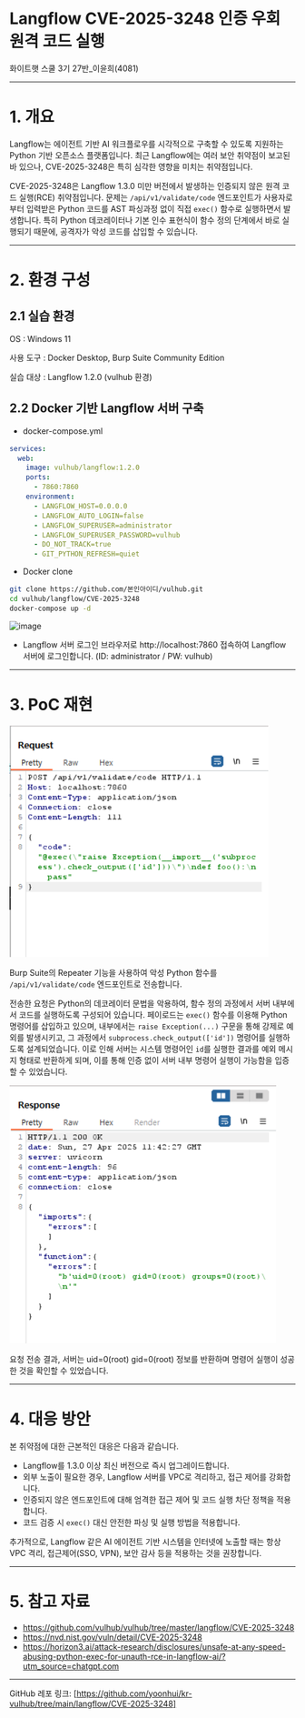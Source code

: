 # Langflow CVE-2025-3248 인증 우회 원격 코드 실행

화이트햇 스쿨 3기 27반_이윤희(4081)

---

# 1. 개요

Langflow는 에이전트 기반 AI 워크플로우를 시각적으로 구축할 수 있도록 지원하는 Python 기반 오픈소스 플랫폼입니다. 최근 Langflow에는 여러 보안 취약점이 보고된 바 있으나, CVE-2025-3248은 특히 심각한 영향을 미치는 취약점입니다.

CVE-2025-3248은 Langflow 1.3.0 미만 버전에서 발생하는 인증되지 않은 원격 코드 실행(RCE) 취약점입니다. 문제는 `/api/v1/validate/code` 엔드포인트가 사용자로부터 입력받은 Python 코드를 AST 파싱과정 없이 직접 `exec()` 함수로 실행하면서 발생합니다. 특히 Python 데코레이터나 기본 인수 표현식이 함수 정의 단계에서 바로 실행되기 때문에, 공격자가 악성 코드를 삽입할 수 있습니다.

---

# 2. 환경 구성

## 2.1 실습 환경

OS : Windows 11

사용 도구 : Docker Desktop, Burp Suite Community Edition

실습 대상 : Langflow 1.2.0 (vulhub 환경)


## 2.2 Docker 기반 Langflow 서버 구축

- docker-compose.yml
```yaml
services:
  web:
    image: vulhub/langflow:1.2.0
    ports:
      - 7860:7860
    environment:
      - LANGFLOW_HOST=0.0.0.0
      - LANGFLOW_AUTO_LOGIN=false
      - LANGFLOW_SUPERUSER=administrator
      - LANGFLOW_SUPERUSER_PASSWORD=vulhub
      - DO_NOT_TRACK=true
      - GIT_PYTHON_REFRESH=quiet
```

- Docker clone
```bash
git clone https://github.com/본인아이디/vulhub.git
cd vulhub/langflow/CVE-2025-3248
docker-compose up -d
```
![image](https://github.com/user-attachments/assets/f2fa7f16-24a1-46ea-8069-a4c8628e5d15)


- Langflow 서버 로그인
브라우저로 http://localhost:7860 접속하여 Langflow 서버에 로그인합니다. 
(ID: administrator / PW: vulhub)

---

# 3. PoC 재현

![Request Message](./Request%20Message.png)

Burp Suite의 Repeater 기능을 사용하여 악성 Python 함수를 `/api/v1/validate/code` 엔드포인트로 전송합니다.

전송한 요청은 Python의 데코레이터 문법을 악용하여, 함수 정의 과정에서 서버 내부에서 코드를 실행하도록 구성되어 있습니다. 페이로드는 `exec()` 함수를 이용해 Python 명령어를 삽입하고 있으며, 내부에서는 `raise Exception(...)` 구문을 통해 강제로 예외를 발생시키고, 그 과정에서 `subprocess.check_output(['id'])` 명령어를 실행하도록 설계되었습니다. 이로 인해 서버는 시스템 명령어인 `id`를 실행한 결과를 예외 메시지 형태로 반환하게 되며, 이를 통해 인증 없이 서버 내부 명령어 실행이 가능함을 입증할 수 있었습니다.

![Response Message](./Response%20Message.png)

요청 전송 결과, 서버는 uid=0(root) gid=0(root) 정보를 반환하며 명령어 실행이 성공한 것을 확인할 수 있었습니다.

---

# 4. 대응 방안

본 취약점에 대한 근본적인 대응은 다음과 같습니다.

- Langflow를 1.3.0 이상 최신 버전으로 즉시 업그레이드합니다.
- 외부 노출이 필요한 경우, Langflow 서버를 VPC로 격리하고, 접근 제어를 강화합니다.
- 인증되지 않은 엔드포인트에 대해 엄격한 접근 제어 및 코드 실행 차단 정책을 적용합니다.
- 코드 검증 시 `exec()` 대신 안전한 파싱 및 실행 방법을 적용합니다.

추가적으로, Langflow 같은 AI 에이전트 기반 시스템을 인터넷에 노출할 때는 항상 VPC 격리, 접근제어(SSO, VPN), 보안 감사 등을 적용하는 것을 권장합니다.

---

# 5. 참고 자료

- https://github.com/vulhub/vulhub/tree/master/langflow/CVE-2025-3248
- https://nvd.nist.gov/vuln/detail/CVE-2025-3248
- https://horizon3.ai/attack-research/disclosures/unsafe-at-any-speed-abusing-python-exec-for-unauth-rce-in-langflow-ai/?utm_source=chatgpt.com

---

GitHub 레포 링크:
[https://github.com/yoonhui/kr-vulhub/tree/main/langflow/CVE-2025-3248]
